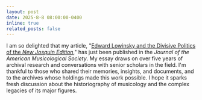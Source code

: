 ```yaml
---
layout: post
date: 2025-8-8 08:00:00-0400
inline: true
related_posts: false
---
```


I am so delighted that my article, "[Edward Lowinsky and the Divisive Politics of the <i>New Josquin Edition</i>](https://doi.org/10.1525/jams.2025.78.2.477)," has just been published in the _Journal of the American Musicological Society_. My essay draws on over five years of archival research and conversations with senior scholars in the field. I'm thankful to those who shared their memories, insights, and documents, and to the archives whose holdings made this work possible. I hope it sparks fresh discussion about the historiography of musicology and the complex legacies of its major figures.